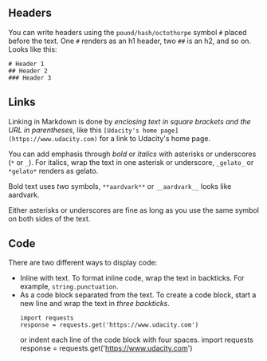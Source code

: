 ## Headers
You can write headers using the `pound/hash/octothorpe` symbol `#` placed before the text. One `#` renders as an h1 header, two `##` is an h2, and so on. Looks like this:
```
# Header 1
## Header 2
### Header 3
```

## Links
Linking in Markdown is done by _enclosing text in square brackets and the URL in parentheses_, like this `[Udacity's home page](https://www.udacity.com)` for a link to Udacity's home page.

You can add emphasis through _bold_ or _italics_ with asterisks or underscores (`*` or `_`). For italics, wrap the text in one asterisk or underscore, `_gelato_` or `*gelato*` renders as gelato.

Bold text uses _two_ symbols, `**aardvark**` or `__aardvark__` looks like aardvark.

Either asterisks or underscores are fine as long as you use the same symbol on both sides of the text.

## Code
There are two different ways to display code: 
* Inline with text. To format inline code, wrap the text in backticks. For example, `string.punctuation`.  
* As a code block separated from the text. To create a code block, start a new line and wrap the text in _three backticks_.
  ```
  import requests
  response = requests.get('https://www.udacity.com')
  ```
  or indent each line of the code block with four spaces.
    import requests
    response = requests.get('https://www.udacity.com')



